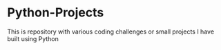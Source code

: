 # Python-Projects
This is repository with various coding challenges or small projects I have built using Python
